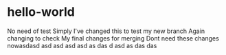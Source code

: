 # hello-world
No need of test
Simply I've changed this to test my new branch
Again changing to check
My final changes for merging
Dont need these changes nowasdasd
asd
asd
asd
asd
as
das
d
asd
as
das
das